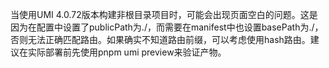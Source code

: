 当使用UMI 4.0.72版本构建非根目录项目时，可能会出现页面空白的问题。这是因为在配置中设置了publicPath为./，而需要在manifest中也设置basePath为./，否则无法正确匹配路由。如果确实不知道路由前缀，可以考虑使用hash路由。建议在实际部署前先使用pnpm umi preview来验证产物。
